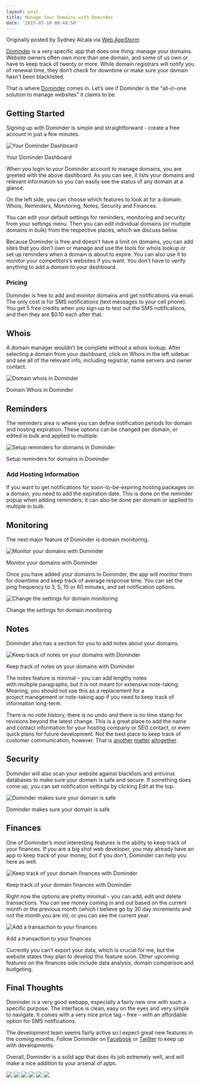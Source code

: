 ```yaml
---
layout: post
title: Manage Your Domains with Dominder
date: '2015-03-10 00:48:58'
---
```


Originally posted by Sydney Alcala via [Web.AppStorm](http://web.appstorm.net/reviews/web-dev/manage-your-domains-with-dominder/?utm_source=feedburner&utm_medium=feed&utm_campaign=Feed%3A+webappstorm+%28Web+AppStorm%29)

[Dominder](http://dominder.com/) is a very specific app that does one thing: manage your domains. Website owners often own more than one domain, and some of us own or have to keep track of twenty or more. While domain registrars will notify you of renewal time, they don’t check for downtime or make sure your domain hasn’t been blacklisted.

That is where [Dominder](http://dominder.com) comes in. Let’s see if Dominder is the “all-in-one solution to manage websites” it claims to be.

<span></span>

## Getting Started

Signing up with Dominder is simple and&nbsp;straightforward&nbsp;- create a free account in just a few minutes.

![Your Dominder Dashboard](http://cdn.appstorm.net/web.appstorm.net/authors/ssalcala/Dominder-Dashboard.jpg)

Your Dominder Dashboard

When you login to your Dominder account to manage domains, you are greeted with the above dashboard. As you can see, it lists your domains and relevant information so you can easily see the status of any domain at a glance.

On the left side, you can choose which features to look at for a domain: Whois, Reminders, Monitoring, Notes, Security and Finances.

You can edit your default settings for reminders, monitoring and security from your settings menu. Then you can edit individual domains (or multiple domains in bulk) from the respective places, which we discuss below.

Because Dominder is free and doesn’t have a limit on domains, you can add sites that you don’t own or manage and use the tools for whois lookup or set up reminders when a domain is about to expire. You can also use it to monitor your competitors’s websites if you want. You don’t have to verify anything to add a domain to your dashboard.

### Pricing

Dominder is free to add and monitor domains and get notifications via email. The only cost is for SMS notifications (text messages to your cell phone). You&nbsp;get 5 free credits when you sign up to test out the SMS notifications, and then they are $0.10 each after that.

## Whois

A domain manager wouldn’t be complete without a whois lookup. After selecting a domain from your dashboard, click on Whois in the left sidebar and see all of the relevant info, including registrar, name servers&nbsp;and owner contact.

![Domain whois in Dominder](http://cdn.appstorm.net/web.appstorm.net/authors/ssalcala/Dominder-Whoisfordomain.jpg)

Domain Whois in Dominder

## Reminders

The reminders area is where you can define notification periods for domain and hosting expiration. These options can be changed per domain, or edited in bulk and applied to multiple.

![Setup reminders for domains in Dominder](http://cdn.appstorm.net/web.appstorm.net/authors/ssalcala/Dominder-Domainreminders.jpg)

Setup reminders for domains in Dominder

### Add Hosting Information

If you want to get notifications for soon-to-be-expiring hosting packages on a domain, you need to add the expiration date. This is done on the reminder popup when adding reminders; it can also be done per domain or applied to multiple in bulk.

## Monitoring

The next major feature of Dominder is domain monitoring.

![Monitor your domains with Dominder](http://cdn.appstorm.net/web.appstorm.net/authors/ssalcala/Dominder-Domainmonitoring.jpg)

Monitor your domains with Dominder

Once you have added your domains to Dominder, the app&nbsp;will monitor them for downtime and keep track of average response time. You can set the ping frequency to 3, 5, 10 or 60 minutes, and set notification options.

![Change the settings for domain monitoring](http://cdn.appstorm.net/web.appstorm.net/authors/ssalcala/Dominder-Domainmonitoringsettings.jpg)

Change the settings for domain monitoring

## Notes

Dominder also has a section for you to add notes about your domains.

![Keep track of notes on your domains with Dominder](http://cdn.appstorm.net/web.appstorm.net/authors/ssalcala/Dominder-Addnotestoyourdomains.jpg)

Keep track of notes on your domains with Dominder

The notes feature is minimal – you can add lengthy notes with&nbsp;multiple&nbsp;paragraphs, but it is not meant for extensive note-taking. Meaning, you should not use this as a replacement for a project&nbsp;manegement or note-taking app if you need to keep track of information long-term.

There is no note history, there is no undo and there is no time stamp for revisions beyond the latest change. This is a great place to add the name and contact information for your hosting company or SEO contact, or even quick plans for future development. Not the best place to keep track of customer communication, however. That is [another](http://web.appstorm.net/reviews/project-management/the-new-myco-suite-a-sleek-new-take-on-crm/) [matter](http://web.appstorm.net/reviews/email-apps/streak-crm-in-your-inbox/) [altogether](http://web.appstorm.net/reviews/office/crm-made-easy-with-sugarcrm/).

## Security

Dominder will also scan your website against blacklists and antivirus databases to make sure your domain is safe and secure. If something does come up, you can set notification settings by clicking Edit at the top.

![Dominder makes sure your domain is safe](http://cdn.appstorm.net/web.appstorm.net/authors/ssalcala/Dominder-Domainsecurity.jpg)

Dominder makes sure your domain is safe

## Finances

One of Dominder’s most interesting features is the ability to keep track of your finances. If you are a big shot web developer, you may already have an app to keep track of your money, but if you don’t, Dominder can help you here as well.

![Keep track of your domain finances with Dominder](http://cdn.appstorm.net/web.appstorm.net/authors/ssalcala/Dominder-Financesoverview.jpg)

Keep track of your domain finances with Dominder

Right now the options are pretty minimal – you can add, edit and delete transactions. You can see money coming in and out based on the current month or the previous month (which I believe go by 30 day increments and not the month you are in), or you can see the current year.

![Add a transaction to your finances](http://cdn.appstorm.net/web.appstorm.net/authors/ssalcala/Dominder-Addtransactiontoyourfinances.jpg)

Add a transaction to your finances

Currently you can’t export your data, which is crucial for me, but the website states they plan to develop this feature soon. Other upcoming features on the finances side include data analysis, domain comparison and budgeting.

## Final Thoughts

Dominder is a very good webapp, especially a fairly new one with such a specific purpose. The interface is clean, easy on the eyes and very simple to navigate. It comes with a very nice price tag – free – with an affordable option for SMS notifications.

The development team seems fairly active so I expect great new features in the coming months. Follow Dominder on [Facebook](https://www.facebook.com/dominderdotcom) or [Twitter](http://twitter.com/dominder_com) to keep up with developments.

Overall, Dominder is a solid app that does its job extremely well, and will make a nice addition to your arsenal of apps.

[![](http://feeds.feedburner.com/~ff/webappstorm?d=yIl2AUoC8zA)](http://feeds.feedburner.com/~ff/webappstorm?a=iCiOp4UkI0Q:mGneT3aTfvM:yIl2AUoC8zA) [![](http://feeds.feedburner.com/~ff/webappstorm?i=iCiOp4UkI0Q:mGneT3aTfvM:gIN9vFwOqvQ)](http://feeds.feedburner.com/~ff/webappstorm?a=iCiOp4UkI0Q:mGneT3aTfvM:gIN9vFwOqvQ) [![](http://feeds.feedburner.com/~ff/webappstorm?i=iCiOp4UkI0Q:mGneT3aTfvM:V_sGLiPBpWU)](http://feeds.feedburner.com/~ff/webappstorm?a=iCiOp4UkI0Q:mGneT3aTfvM:V_sGLiPBpWU) [![](http://feeds.feedburner.com/~ff/webappstorm?i=iCiOp4UkI0Q:mGneT3aTfvM:F7zBnMyn0Lo)](http://feeds.feedburner.com/~ff/webappstorm?a=iCiOp4UkI0Q:mGneT3aTfvM:F7zBnMyn0Lo) [![](http://feeds.feedburner.com/~ff/webappstorm?i=iCiOp4UkI0Q:mGneT3aTfvM:D7DqB2pKExk)](http://feeds.feedburner.com/~ff/webappstorm?a=iCiOp4UkI0Q:mGneT3aTfvM:D7DqB2pKExk)
![](http://feeds.feedburner.com/~r/webappstorm/~4/iCiOp4UkI0Q)
